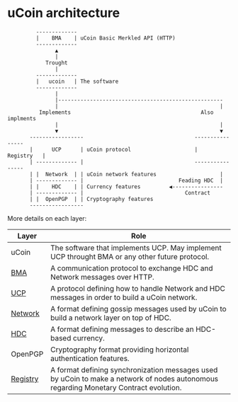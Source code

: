 # uCoin architecture
```
         -------------
         |    BMA    | uCoin Basic Merkled API (HTTP)
         -------------
               ▲
               |
            Trought
               |
         -------------
         |   ucoin   | The software
         -------------
               |
               |----------------------------------------------------
               |                                                   |
          Implements                                         Also implments
               |                                                   |
               ▼                                                   ▼
       -----------------                                   ----------------
       |      UCP      | uCoin protocol                    |   Registry   | 
       | ------------- |                                   ----------------
       | |  Network  | | uCoin network features                    |
       | ------------- |                              Feading HDC  |
       | |    HDC    | | Currency features         ◀----------------
       | ------------- |                                Contract
       | |  OpenPGP  | | Cryptography features
       -----------------

```
More details on each layer:

Layer | Role
----- | ----
uCoin | The software that implements UCP. May implement UCP throught BMA or any other future protocol.
[BMA](./HTTP_API.md) | A communication protocol to exchange HDC and Network messages over HTTP.
[UCP](./Protocol.md) | A protocol defining how to handle Network and HDC messages in order to build a uCoin network.
[Network](./Network.md) | A format defining gossip messages used by uCoin to build a network layer on top of HDC.
[HDC](./HDC.md) | A format defining messages to describe an HDC-based currency.
OpenPGP | Cryptography format providing horizontal authentication features.
[Registry](./Registry.md) | A format defining synchronization messages used by uCoin to make a network of nodes autonomous regarding Monetary Contract evolution.
